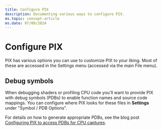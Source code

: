 ```yaml
---
title: Configure PIX
description: Documenting various ways to configure PIX.
ms.topic: concept-article
ms.date: 07/09/2024
---
```


# Configure PIX

PIX has various options you can use to customize PIX to your liking. Most of these are accessed in the Settings menu (accessed via the main File menu).

## Debug symbols

When debugging shaders or profiling CPU code you'll want to provide PIX with debug symbols (PDBs) to enable function names and source code mappings. You can configure where PIX looks for these files in **Settings** under "Symbol / PDB Options".

For details on how to generate appropriate PDBs, see the blog post [Configuring PIX to access PDBs for CPU captures](https://devblogs.microsoft.com/pix/configuring-pix-to-access-pdbs-for-cpu-captures/).
